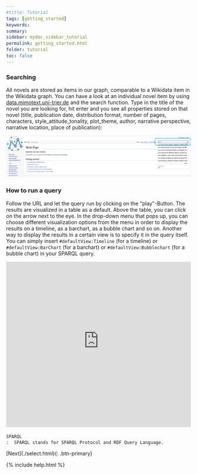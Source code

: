 ```yaml
---
#title: Tutorial
tags: [getting_started]
keywords:
summary:
sidebar: mydoc_sidebar_tutorial
permalink: getting_started.html
folder: tutorial
toc: false
---
```


### **Searching**

All novels are stored as items in our graph, comparable to a Wikidata item in the Wikidata graph. You can have a look at an individual novel item by using [data.mimotext.uni-trier.de](http://data.mimotext.uni-trier.de/wiki/Main_Page) and the search function. Type in the title of the novel you are looking for, hit enter and you see all properties stored on that novel (title, publication date, distribution format, number of pages, characters, style_attitude_tonality, plot_theme, author, narrative perspective, narrative location, place of publication):

![searching](images/searching.png)

### **How to run a query**

Follow the URL and let the query run by clicking on the "play"-Button. The results are visualized in a table as a default. Above the table, you can click on the arrow next to the eye. In the drop-down menu that pops up, you can choose different visualization options from the menu in order to display the results on a timeline, as a barchart, as a bubble chart and so on. Another way to display the results in a certain view is to specify it in the query itself. You can simply insert `#defaultView:Timeline` (for a timeline) or `#defaultView:BarChart` (for a barchart) or `#defaultView:Bubblechart` (for a bubble chart) in your SPARQL query.


<p><iframe  style="width:100%;max-width:100%;height:450px" frameborder="0" allowfullscreen src="https://query.mimotext.uni-trier.de/#prefix%20wd%3A%3Chttp%3A%2F%2Fdata.mimotext.uni-trier.de%2Fentity%2F%3E%0Aprefix%20wdt%3A%3Chttp%3A%2F%2Fdata.mimotext.uni-trier.de%2Fprop%2Fdirect%2F%3E%20%0ASELECT%20DISTINCT%20%3Fbgrf%20%3Fitem%20%3Fauthorlabel%20%3FitemLabel%20%3Fyear%20%20%3Fnarrpers%20%20%3Ftonality%20%3Fpages%20%7B%0A%20%3Fitem%20wdt%3AP5%20%3Fauthor%3B%20%23%20who%20is%20the%20autorh%3F%0A%20%20%20%20%20%20%20wdt%3AP4%20%3Ftitle%3B%20%23%20what%20is%20the%20title%3F%0A%20%20%20%20%20%20%20wdt%3AP22%20%3Fbgrf%3B%20%20%23%20what%20is%20the%20identifier%20in%20the%20bibliographic%20metadata%3F%0A%20%20%20%20%20%20%20wdt%3AP9%20%3Fdate%3B%20%23%20what%20is%20the%20publication%20date%3F%0A%20%20%20OPTIONAL%20%7B%0A%20%20%20%3Fitem%20wdt%3AP27%20%3Fnarrpers%20.%0A%20%20%20%3Fitem%20wdt%3AP31%20%3Ftonality.%20%0A%20%20%20%20%3Fitem%20wdt%3AP25%20%3Fpages.%0A%20%7D%0A%20%20BIND%28YEAR%28%3Fdate%29%20as%20%3Fyear%29.%20%0A%20%3Fauthor%20rdfs%3Alabel%20%3Fauthorlabel.%0A%0A%20%20SERVICE%20wikibase%3Alabel%20%7B%20bd%3AserviceParam%20wikibase%3Alanguage%20%22en%22.%20%7D%0A%20bind%28if%28bound%28%3Fnarrpers%29%2C%20%3Fnarrpers%2C%20%22unbekannt%22%29%20as%20%3Fnormalized%29%0A%7D%0A%0AORDER%20BY%20%3Fyea" referrerpolicy="origin" sandbox="allow-scripts allow-same-origin allow-popups allow-forms"></iframe>
                </p>

```
SPARQL
:  SPARQL stands for SPARQL Protocol and RDF Query Language.
```

<!-- [Previous](./tutorial_index.html){: .btn-primary}--> [Next](./select.html){: .btn-primary}

<!-- {% include links.html %} -->

{% include help.html %}
